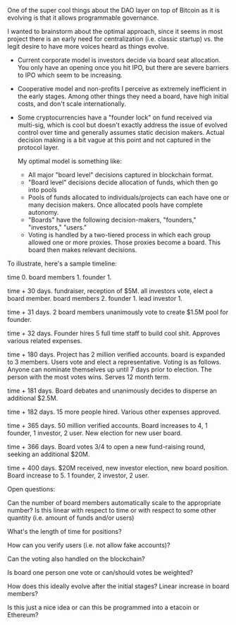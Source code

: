 One of the super cool things about the DAO layer on top of Bitcoin as it is evolving is that it allows programmable governance.

I wanted to brainstorm about the optimal approach, since it seems in most project there is an early need for centralization (i.e. classic startup) vs. the legit desire to have more voices heard as things evolve.

 * Current corporate model is investors decide via board seat allocation. You only have an opening once you hit IPO, but there are severe barriers to IPO which seem to be increasing. 

 * Cooperative model and non-profits I perceive as extremely inefficient in the early stages. Among other things they need a board, have high initial costs, and don't scale internationally.

 * Some cryptocurrencies have a "founder lock" on fund received via multi-sig, which is cool but doesn't exactly address the issue of evolved control over time and generally assumes static decision makers. Actual decision making is a bit vague at this point and not captured in the protocol layer. 

   My optimal model is something like: 

     *  All major "board level" decisions captured in blockchain format. 
     * "Board level" decisions decide allocation of funds, which then go into pools
     *  Pools of funds allocated to individuals/projects can each have one or many decision makers. Once allocated pools have complete autonomy. 
     *  "Boards" have the following decision-makers, "founders," "investors," "users."
     *  Voting is handled by a two-tiered process in which each group allowed one or more proxies. Those proxies become a board. This board then makes relevant decisions. 
    
To illustrate, here's a sample timeline:  
    
  time 0. board members 1. founder 1. 

  time + 30 days. fundraiser, reception of $5M. all investors vote, elect a board member.  board members 2. founder 1. lead investor 1.  

  time + 31 days. 2 board members unanimously vote to create $1.5M pool for founder. 

  time + 32 days. Founder hires 5 full time staff to build cool shit. Approves various related expenses.

  time + 180 days. Project has 2 million verified accounts. board is expanded to 3 members. Users vote and elect a representative. Voting is as follows. Anyone can nominate themselves up until 7 days prior to election. The person with the most votes wins. Serves 12 month term. 

  time + 181 days. Board debates and unanimously decides to disperse an additional $2.5M. 

  time + 182 days. 15 more people hired. Various other expenses approved. 

  time + 365 days. 50 million verified accounts. Board increases to 4, 1 founder, 1 investor, 2 user. New election for new user board. 

  time + 366 days. Board votes 3/4 to open a new fund-raising round, seeking an additional $20M. 

  time + 400 days. $20M received, new investor election, new board position. Board increase to 5. 1 founder, 2 investor, 2 user.   

Open questions:

   Can the number of board members automatically scale to the appropriate number? Is this linear with respect to time or with respect to some other quantity (i.e. amount of funds and/or users)

   What's the length of time for positions?  

   How can you verify users (i.e. not allow fake accounts)?

   Can the voting also handled on the blockchain?

   Is board one person one vote or can/should votes be weighted?

   How does this ideally evolve after the initial stages?  Linear increase in board members?  

   Is this just a nice idea or can this be programmed into a etacoin or Ethereum? 



